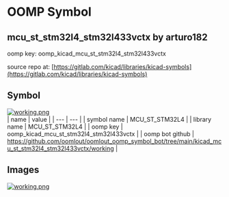 # OOMP Symbol  
## mcu_st_stm32l4_stm32l433vctx  by arturo182  
  
oomp key: oomp_kicad_mcu_st_stm32l4_stm32l433vctx  
  
source repo at: [https://gitlab.com/kicad/libraries/kicad-symbols](https://gitlab.com/kicad/libraries/kicad-symbols)  
## Symbol  
  
[![working.png](working_600.png)](working.png)  
| name | value | 
| --- | --- | 
| symbol name | MCU_ST_STM32L4 | 
| library name | MCU_ST_STM32L4 | 
| oomp key | oomp_kicad_mcu_st_stm32l4_stm32l433vctx | 
| oomp bot github | https://github.com/oomlout/oomlout_oomp_symbol_bot/tree/main/kicad_mcu_st_stm32l4_stm32l433vctx/working | 
## Images  
  
[![working.png](working_140.png)](working.png)  
